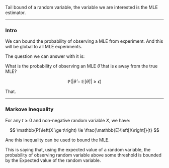 Tail bound of a random variable, the variable we are interested is the MLE estimator. 


---
### **Intro**

We can bound the probability of observing a MLE from experiment. And this will be global to all MLE experiments. 

The question we can answer with it is: 

What is the probability of observing an MLE $\hat{\theta}$ that is $\epsilon$ away from the true MLE? 

$$
\mathbb{P}\left(\left|
    \hat{\theta} - \mathbb{E}\left[\hat{\theta}\right]
    \right|
    \ge \epsilon
    \right)
$$

That. 

---
### **Markove Inequality**

For any $t\ge 0$ and non-negative random variable $X$, we have: 

$$
\mathbb{P}\left(X \ge t\right) \le 
    \frac{\mathbb{E}\left[X\right]}{t}
$$

Ane this inequality can be used to bound the MLE. 

This is saying that, using the expected value of a random variable, the probability of observing random variable above some threshold is bounded by the Expected value of the random variable. 

